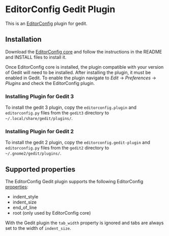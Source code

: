 # EditorConfig Gedit Plugin

This is an [EditorConfig][] plugin for gedit.

## Installation

Download the [EditorConfig core][] and follow the instructions in the README
and INSTALL files to install it.

Once EditorConfig core is installed, the plugin compatible with your version of
Gedit will need to be installed.  After installing the plugin, it must be
enabled in Gedit.  To enable the plugin navigate to
*Edit* -> *Preferences* -> *Plugins* and check the EditorConfig plugin.

### Installing Plugin for Gedit 3

To install the gedit 3 plugin, copy the `editorconfig.plugin` and
`editorconfig.py` files from the `gedit3` directory to
`~/.local/share/gedit/plugins/`.


### Installing Plugin for Gedit 2

To install the gedit 2 plugin, copy the `editorconfig.gedit-plugin` and
`editorconfig.py` files from the `gedit2` directory to
`~/.gnome2/gedit/plugins/`.

## Supported properties

The EditorConfig Gedit plugin supports the following EditorConfig [properties][]:

* indent_style
* indent_size
* end_of_line
* root (only used by EditorConfig core)

With the Gedit plugin the `tab_width` property is ignored and tabs are always set to the width of `indent_size`.

[EditorConfig]: http://editorconfig.org
[EditorConfig core]: https://github.com/editorconfig/editorconfig
[properties]: http://editorconfig.org/#supported-properties
